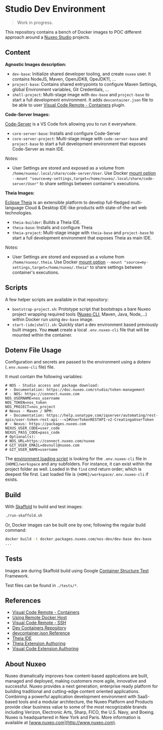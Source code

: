 # Studio Dev Environment

> Work in progress.

This repository contains a bench of Docker images to POC different approach around a [Nuxeo Studio](https://www.nuxeo.com/fr/produits/studio/) projects.

## Content

**Agnostic Images description:**

- `dev-base`: Initialize shared developer tooling, and create `nuxeo` user. It contains NodeJS, Maven, OpenJDK8, OpeJDK11, ...
- `project-base`: Contains shared entrypoints to configure Maven Settings, global Environment variables, Git Credentials, ...
- `shell-project`: Multi-stage image with `dev-base` and `project-base` to start a full development environment. It adds `devcontainer.json` file to be able to user [Visual Code Remote - Containers](https://code.visualstudio.com/docs/remote/containers) plugin.

**Code-Server Images:**

[Code-Server](https://github.com/cdr/code-server) is a VS Code fork allowing you to run it everywhere.

- `core-server-base`: Installs and configure Code-Server
- `core-server-project`: Multi-stage image with `code-server-base` and `project-base` to start a full development environment that exposes Code-Server as main IDE.

*Notes:*

- User Settings are stored and exposed as a volume from `/home/nuxeo/.local/share/code-server/User`. Use Docker [mount option](https://docs.docker.com/storage/volumes/) `--mount "source=my-settings,target=/home/nuxeo/.local/share/code-server/User"` to share settings between container's executions.

**Theia Images:**

[Eclipse Theia](https://github.com/eclipse-theia/theia) is an extensible platform to develop full-fledged multi-language Cloud & Desktop IDE-like products with state-of-the-art web technologies.

- `theia-builder`: Builds a Theia IDE.
- `theia-base`: Installs and configure Theia
- `theia-project`: Multi-stage image with `theia-base` and `project-base` to start a full development environment that exposes Theia as main IDE.

*Notes:*

- User Settings are stored and exposed as a volume from `/home/nuxeo/.theia`. Use Docker [mount option](https://docs.docker.com/storage/volumes/) `--mount "source=my-settings,target=/home/nuxeo/.theia"` to share settings between container's executions.

## Scripts

A few helper scripts are available in that repository:

- `bootstrap-project.sh`: Prototype script that bootstraps a bare Nuxeo project wrapping required tools ([Nuxeo CLI](https://doc.nuxeo.com/nxdoc/nuxeo-cli/), Maven, Java, Node,...) within Docker run using `dev-base` image.
- `start-(ide|shell).sh`: Quickly start a dev environment based previously built images. You **must** create a local `.env.nuxeo-cli` file that will be mounted within the container.

## Dotenv File Usage

Configuration and secrets are passed to the environment using a dotenv (`.env.nuxeo-cli` file) file.

It must contain the following variables:

```shell
# NOS - Studio access and package download:
# - Documentation: https://doc.nuxeo.com/studio/token-management
# - NOS: https://connect.nuxeo.com
NOS_USERNAME=nos_username
NOS_TOKEN=nos_token
NOS_PROJECT=nos_project
# Nexus - Maven / NPM:
# - Documentation: https://help.sonatype.com/iqserver/automating/rest-apis/user-token-rest-api---v2#UserTokenRESTAPI-v2-CreatingaUserToken
# - Nexus: https://packages.nuxeo.com
NEXUS_USER_CODE=user_code
NEXUS_PASS_CODE=pass_code
# Optional(s):
# NOS_URL=https://connect.nuxeo.com/nuxeo
# GIT_USER_EMAIL=devnull@nuxeo.com
# GIT_USER_NAME=username
```

The [environment loading script](./project-base/docker-entrypoin-init.d/00-envs.sh) is looking for the `.env.nuxeo-cli` file in `{HOME}/workspace` and any subfolders. For instance, it can exist within the project folder as well. Loaded in the `find` cmd return order; which is deepest file first. Last loaded file is `{HOME}/workspace/.env.nuxeo-cli` if exists.

## Build

With [Skaffold](https://skaffold.dev/) to build and test images:

```bash
./run-skaffold.sh
```

Or, Docker images can be built one by one; following the regular build command:

```bash
docker build -t docker.packages.nuxeo.com/nos-dev/dev-base dev-base
...
```

## Tests

Images are during Skaffold build using Google [Container Structure Test](https://github.com/GoogleContainerTools/container-structure-test) Framework.

Test files can be found in `./tests/*`.

## References

- [Visual Code Remote - Containers](https://code.visualstudio.com/docs/remote/containers#_getting-started)
- [Using Remote Docker Host](https://code.visualstudio.com/docs/remote/containers-advanced#_developing-inside-a-container-on-a-remote-docker-host)
- [Visual Code Remote - SSH](https://code.visualstudio.com/docs/remote/ssh-tutorial)
- [Dev Containers Repository](https://github.com/Microsoft/vscode-dev-containers)
- [devcontainer.json Reference](https://code.visualstudio.com/docs/remote/devcontainerjson-reference)
- [Theia IDE](https://theia-ide.org)
- [Theia Extension Authoring](https://theia-ide.org/docs/authoring_extensions)
- [Visual Code Extension Authoring](https://code.visualstudio.com/api)

## About Nuxeo

Nuxeo dramatically improves how content-based applications are built, managed and deployed, making customers more agile, innovative and successful. Nuxeo provides a next generation, enterprise ready platform for building traditional and cutting-edge content oriented applications. Combining a powerful application development environment with SaaS-based tools and a modular architecture, the Nuxeo Platform and Products provide clear business value to some of the most recognizable brands including Verizon, Electronic Arts, Sharp, FICO, the U.S. Navy, and Boeing. Nuxeo is headquartered in New York and Paris. More information is available at [www.nuxeo.com](http://www.nuxeo.com).
